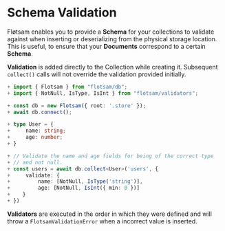 <!-- @format -->

# Schema Validation

Fløtsam enables you to provide a **Schema** for your collections to validate against when inserting or deserializing from the physical storage location. This is useful, to ensure that your **Documents** correspond to a certain **Schema**.

**Validation** is added directly to the Collection while creating it. Subsequent `collect()` calls will not override the validation provided initially.

```ts
+ import { Flotsam } from "flotsam/db";
+ import { NotNull, IsType, IsInt } from "flotsam/validators";

+ const db = new Flotsam({ root: '.store' });
+ await db.connect();

+ type User = {
+     name: string;
+     age: number;
+ }

+ // Validate the name and age fields for being of the correct type
+ // and not null.
+ const users = await db.collect<User>('users', {
+     validate: {
+         name: [NotNull, IsType('string')],
+         age: [NotNull, IsInt({ min: 0 })]
+    }
+ })
```

**Validators** are executed in the order in which they were defined and will throw a `FlotsamValidationError` when a incorrect value is inserted.
